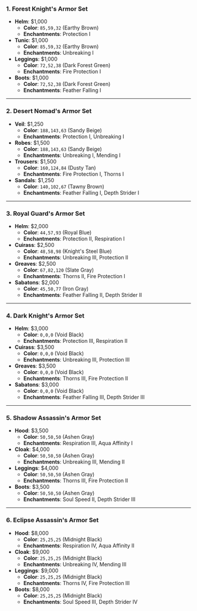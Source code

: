 ### 1. **Forest Knight's Armor Set**
- **Helm**: $1,000
    - **Color**: `85,59,32` (Earthy Brown)
    - **Enchantments**: Protection I
- **Tunic**: $1,000
    - **Color**: `85,59,32` (Earthy Brown)
    - **Enchantments**: Unbreaking I
- **Leggings**: $1,000
    - **Color**: `72,52,38` (Dark Forest Green)
    - **Enchantments**: Fire Protection I
- **Boots**: $1,000
    - **Color**: `72,52,38` (Dark Forest Green)
    - **Enchantments**: Feather Falling I

---

### 2. **Desert Nomad's Armor Set**
- **Veil**: $1,250
    - **Color**: `188,143,63` (Sandy Beige)
    - **Enchantments**: Protection I, Unbreaking I
- **Robes**: $1,500
    - **Color**: `188,143,63` (Sandy Beige)
    - **Enchantments**: Unbreaking I, Mending I
- **Trousers**: $1,500
    - **Color**: `160,124,84` (Dusty Tan)
    - **Enchantments**: Fire Protection I, Thorns I
- **Sandals**: $1,250
    - **Color**: `140,102,67` (Tawny Brown)
    - **Enchantments**: Feather Falling I, Depth Strider I

---

### 3. **Royal Guard's Armor Set**
- **Helm**: $2,000
    - **Color**: `44,57,93` (Royal Blue)
    - **Enchantments**: Protection II, Respiration I
- **Cuirass**: $2,500
    - **Color**: `48,58,98` (Knight's Steel Blue)
    - **Enchantments**: Unbreaking III, Protection II
- **Greaves**: $2,500
    - **Color**: `67,82,120` (Slate Gray)
    - **Enchantments**: Thorns II, Fire Protection I
- **Sabatons**: $2,000
    - **Color**: `45,50,77` (Iron Gray)
    - **Enchantments**: Feather Falling II, Depth Strider II

---

### 4. **Dark Knight's Armor Set**
- **Helm**: $3,000
    - **Color**: `0,0,0` (Void Black)
    - **Enchantments**: Protection III, Respiration II
- **Cuirass**: $3,500
    - **Color**: `0,0,0` (Void Black)
    - **Enchantments**: Unbreaking III, Protection III
- **Greaves**: $3,500
    - **Color**: `0,0,0` (Void Black)
    - **Enchantments**: Thorns III, Fire Protection II
- **Sabatons**: $3,000
    - **Color**: `0,0,0` (Void Black)
    - **Enchantments**: Feather Falling III, Depth Strider III

---

### 5. **Shadow Assassin's Armor Set**
- **Hood**: $3,500
    - **Color**: `50,50,50` (Ashen Gray)
    - **Enchantments**: Respiration III, Aqua Affinity I
- **Cloak**: $4,000
    - **Color**: `50,50,50` (Ashen Gray)
    - **Enchantments**: Unbreaking III, Mending II
- **Leggings**: $4,000
    - **Color**: `50,50,50` (Ashen Gray)
    - **Enchantments**: Thorns III, Fire Protection II
- **Boots**: $3,500
    - **Color**: `50,50,50` (Ashen Gray)
    - **Enchantments**: Soul Speed II, Depth Strider III

---

### 6. **Eclipse Assassin's Armor Set**
- **Hood**: $8,000
    - **Color**: `25,25,25` (Midnight Black)
    - **Enchantments**: Respiration IV, Aqua Affinity II
- **Cloak**: $9,000
    - **Color**: `25,25,25` (Midnight Black)
    - **Enchantments**: Unbreaking IV, Mending III
- **Leggings**: $9,000
    - **Color**: `25,25,25` (Midnight Black)
    - **Enchantments**: Thorns IV, Fire Protection III
- **Boots**: $8,000
    - **Color**: `25,25,25` (Midnight Black)
    - **Enchantments**: Soul Speed III, Depth Strider IV